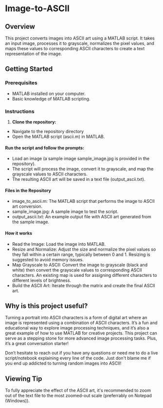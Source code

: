 # Image-to-ASCII
## Overview

This project converts images into ASCII art using a MATLAB script. It takes an input image, processes it to grayscale, normalizes the pixel values, and maps these values to corresponding ASCII characters to create a text representation of the image.

## Getting Started

### Prerequisites

- MATLAB installed on your computer.
- Basic knowledge of MATLAB scripting.

### Instructions

1. **Clone the repository:**
- Navigate to the repository directory
- Open the MATLAB script (ascii.m) in MATLAB.

#### Run the script and follow the prompts:

- Load an image (a sample image sample_image.jpg is provided in the repository).
- The script will process the image, convert it to grayscale, and map the grayscale values to ASCII characters.
- The resulting ASCII art will be saved in a text file (output_ascii.txt).

#### Files in the Repository
- image_to_ascii.m: The MATLAB script that performs the image to ASCII art conversion.
- sample_image.jpg: A sample image to test the script.
- output_ascii.txt: An example output file with ASCII art generated from the sample image.

#### How it works
- Read the Image: Load the image into MATLAB.
- Resize and Normalize: Adjust the size and normalize the pixel values so they fall within a certain range, typically between 0 and 1. Resizing is suggested to avoid memory issues.
- Map Grayscale to ASCII: Convert the image to grayscale (black and white) then convert the grayscale values to corresponding ASCII characters. An existing map is used for assigning different characters to different levels of brightness.
- Build the ASCII Art: Iterate through the matrix and create the final ASCII art.

## Why is this project useful?
Turning a portrait into ASCII characters is a form of digital art where an image is represented using a combination of ASCII characters. It’s a fun and educational way to explore image processing techniques, and it’s also a great example of how to use MATLAB for creative projects. This project can serve as a stepping stone for more advanced image processing tasks. Plus, it’s a great conversation starter!

Don’t hesitate to reach out if you have any questions or need me to do a live script/notebook explaining every line of the code. Just don't blame me if you end up addicted to turning random images into ASCII!

## Viewing Tip
To fully appreciate the effect of the ASCII art, it's recommended to zoom out of the text file to the most zoomed-out scale (preferrably on Notepad (Windows)).

